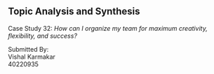 ## Topic Analysis and Synthesis

Case Study 32: *How can I organize my team for maximum creativity, flexibility, and success?*

Submitted By: <br>
Vishal Karmakar <br>
40220935
